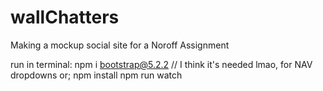 # wallChatters
Making a mockup social site for a Noroff Assignment

run in terminal:
npm i bootstrap@5.2.2 // I think it's needed lmao, for NAV dropdowns
or;
npm install npm run watch
